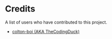 # Credits
A list of users who have contributed to this project.

- [colton-boi (AKA TheCodingDuck)](https://github.com/colton-boi)